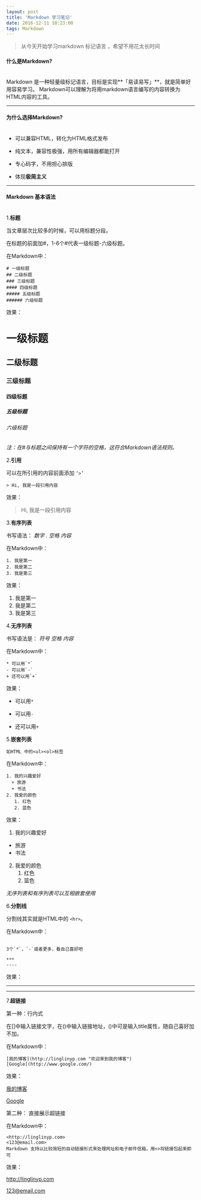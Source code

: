 ```yaml
---
layout: post
title: 'Markdown 学习笔记'
date: 2016-12-11 10:23:00
tags: Markdown
---
```

> 从今天开始学习markdown 标记语言 ，希望不用花太长时间

#### **什么是Markdown?** <br><br>

Markdown 是一种轻量级标记语言，目标是实现**「易读易写」**，就是简单好用容易学习。
Markdown可以理解为将用markdown语言编写的内容转换为HTML内容的工具。

***

#### **为什么选择Markdown?**<br><br>

- 可以兼容HTML，转化为HTML格式发布

- 纯文本，兼容性极强，用所有编辑器都能打开

- 专心码字，不用担心排版

- 体现**极简主义**

***
#### **Markdown 基本语法**<br><br>

1.**标题**

当文章层次比较多的时候，可以用标题分段。

在标题的前面加#，1-6个#代表一级标题-六级标题。

在Markdown中：

```
# 一级标题
## 二级标题
### 三级标题
#### 四级标题
##### 五级标题
###### 六级标题
```

效果：

# 一级标题

## 二级标题

### 三级标题

#### 四级标题

##### 五级标题

###### 六级标题

_注：在#与标题之间保持有一个字符的空格，这符合Markdown语法规则。_

2.**引用**

可以在所引用的内容前面添加 ```‘>’```

```> Hi, 我是一段引用内容```

效果：

> Hi, 我是一段引用内容

3.**有序列表**

书写语法： _数字 . 空格 内容_

在Markdown中：

```
1. 我是第一
2. 我是第二
3. 我是第三
```
效果：

1. 我是第一  
2. 我是第二
3. 我是第三


4.**无序列表**

书写语法是： _符号 空格 内容_

在Markdown中：

```
* 可以用`*`
- 可以用`-`
+ 还可以用`+`
```
效果：
* 可以用`*`
- 可以用`-`
+ 还可以用`+`


5.**嵌套列表**

```
如HTML 中的<ul><ol>标签
```
在Markdown中：

```
1. 我的兴趣爱好
  + 旅游
  + 书法
2. 我爱的颜色
   1. 红色
   2. 蓝色
```
效果：

1. 我的兴趣爱好
  + 旅游
  + 书法
2. 我爱的颜色
   1. 红色
   2. 篮色

_无序列表和有序列表可以互相嵌套使用_

6.**分割线**

分割线其实就是HTML中的 `<hr>`。

在Markdown中：

```

3个`*`，`-`或者更多，看自己喜好吧

***
----

```
效果：

***
----


7.**超链接**


第一种：行内式

在[]中输入链接文字，在()中输入链接地址，()中可是输入title属性，随自己喜好加不加。

在Markdown中：

```
[我的博客](http://linglinyp.com "欢迎来到我的博客")
[Google](http://www.google.com/)
```
效果：

[我的博客](http://linglinyp.com "欢迎来到我的博客")

[Google](http://www.google.com/)


第二种： 直接展示超链接

在Markdown中：

```
<http://linglinyp.com>
<123@email.com>
Markdown 支持以比较简短的自动链接形式来处理网址和电子邮件信箱，用<>将链接包起来即可
```
效果：

<http://linglinyp.com>

<123@email.com>
